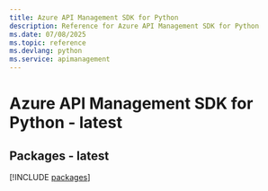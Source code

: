 ```yaml
---
title: Azure API Management SDK for Python
description: Reference for Azure API Management SDK for Python
ms.date: 07/08/2025
ms.topic: reference
ms.devlang: python
ms.service: apimanagement
---
```

# Azure API Management SDK for Python - latest
## Packages - latest
[!INCLUDE [packages](api-management-index.md)]